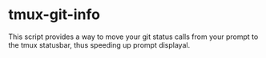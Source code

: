 tmux-git-info
=============

This script provides a way to move your git status calls from your prompt to the tmux statusbar, thus speeding up prompt displayal.
